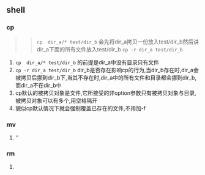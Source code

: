 ## shell 
### cp
>> `cp  dir_a/* test/dir_b` 会先将dir_a拷贝一份放入test/dir_b然后讲dir_a下面的所有文件放入test/dir_b 
>> `cp -r dir_a test/dir_b` 
>> 
1. `cp  dir_a/* test/dir_b` 的前提是dir_a中没有目录只有文件
2. `cp -r dir_a test/dir_b` dir_b是否存在影响cp的行为,当dir_b存在时,dir_a会被拷贝后挪到dir_b下,当其不存在时,dir_a中的所有文件和目录都会挪到dir_b,而dir_a不在dir_b中
3. cp默认的被拷贝对象是文件,它所接受的非option参数只有被拷贝对象与目录,被拷贝对象可以有多个,用空格隔开
4. 貌似cp默认情况下就会强制覆盖已存在的文件,不用加-f

### mv
1. ''

### rm
1. 
